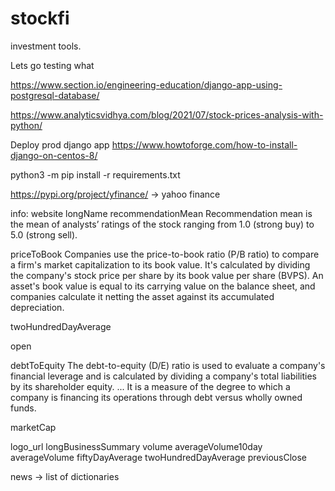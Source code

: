 # stockfi
investment tools.

Lets go
testing
what

https://www.section.io/engineering-education/django-app-using-postgresql-database/


https://www.analyticsvidhya.com/blog/2021/07/stock-prices-analysis-with-python/

Deploy prod django app
https://www.howtoforge.com/how-to-install-django-on-centos-8/

python3 -m pip install -r requirements.txt

https://pypi.org/project/yfinance/  -> yahoo finance

info:
website
longName
recommendationMean
Recommendation mean is the mean of analysts’ ratings of the stock ranging from 1.0 (strong buy) to 5.0 (strong sell).

priceToBook
Companies use the price-to-book ratio (P/B ratio) to compare a firm's market capitalization to its book value. It's calculated by dividing the company's stock price per share by its book value per share (BVPS). An asset's book value is equal to its carrying value on the balance sheet, and companies calculate it netting the asset against its accumulated depreciation.



twoHundredDayAverage

open

debtToEquity
The debt-to-equity (D/E) ratio is used to evaluate a company's financial leverage and is calculated by dividing a company's total liabilities by its shareholder equity. ... It is a measure of the degree to which a company is financing its operations through debt versus wholly owned funds.

marketCap

logo_url
longBusinessSummary
volume
averageVolume10day
averageVolume
fiftyDayAverage
twoHundredDayAverage
previousClose


news -> list of dictionaries